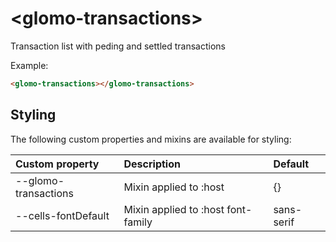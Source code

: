 # &lt;glomo-transactions&gt;

Transaction list with peding and settled transactions

Example:
```html
<glomo-transactions></glomo-transactions>
```

## Styling

The following custom properties and mixins are available for styling:

| Custom property | Description     | Default        |
|:----------------|:----------------|:---------------|
| --glomo-transactions  | Mixin applied to :host     | {}  |
| --cells-fontDefault  | Mixin applied to :host font-family    | sans-serif  |
